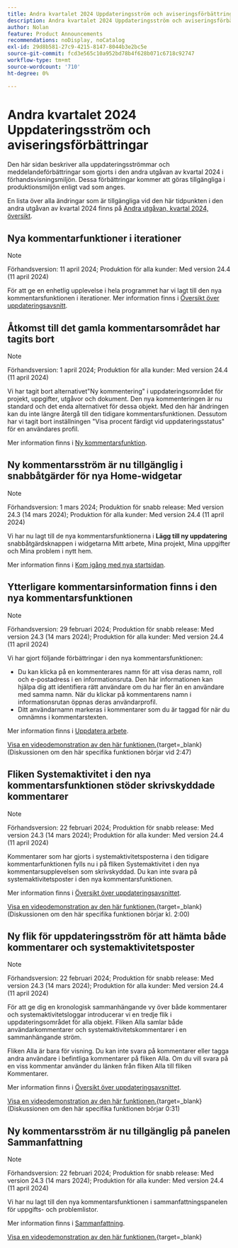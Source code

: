 ```yaml
---
title: Andra kvartalet 2024 Uppdateringsström och aviseringsförbättringar
description: Andra kvartalet 2024 Uppdateringsström och aviseringsförbättringar
author: Nolan
feature: Product Announcements
recommendations: noDisplay, noCatalog
exl-id: 29d8b581-27c9-4215-8147-8044b3e2bc5e
source-git-commit: fcd3e565c10a952bd78b4f628b071c6718c92747
workflow-type: tm+mt
source-wordcount: '710'
ht-degree: 0%

---
```


# Andra kvartalet 2024 Uppdateringsström och aviseringsförbättringar

Den här sidan beskriver alla uppdateringsströmmar och meddelandeförbättringar som gjorts i den andra utgåvan av kvartal 2024 i förhandsvisningsmiljön. Dessa förbättringar kommer att göras tillgängliga i produktionsmiljön enligt vad som anges.

En lista över alla ändringar som är tillgängliga vid den här tidpunkten i den andra utgåvan av kvartal 2024 finns på [Andra utgåvan, kvartal 2024, översikt](/help/quicksilver/product-announcements/product-releases/24-q2-release-activity/24-q2-release-overview.md).

## Nya kommentarfunktioner i iterationer

>[!NOTE]
>
>Förhandsversion: 11 april 2024; Produktion för alla kunder: Med version 24.4 (11 april 2024)

För att ge en enhetlig upplevelse i hela programmet har vi lagt till den nya kommentarsfunktionen i iterationer. Mer information finns i [Översikt över uppdateringsavsnitt](/help/quicksilver/workfront-basics/updating-work-items-and-viewing-updates/updates-tab-overview.md).

## Åtkomst till det gamla kommentarsområdet har tagits bort

>[!NOTE]
>
>Förhandsversion: 1 april 2024; Produktion för alla kunder: Med version 24.4 (11 april 2024)

Vi har tagit bort alternativet&quot;Ny kommentering&quot; i uppdateringsområdet för projekt, uppgifter, utgåvor och dokument. Den nya kommenteringen är nu standard och det enda alternativet för dessa objekt. Med den här ändringen kan du inte längre återgå till den tidigare kommentarsfunktionen. Dessutom har vi tagit bort inställningen &quot;Visa procent färdigt vid uppdateringsstatus&quot; för en användares profil.

Mer information finns i [Ny kommentarsfunktion](/help/quicksilver/product-announcements/betas/new-commenting-experience-beta/unified-commenting-experience.md).

## Ny kommentarsström är nu tillgänglig i snabbåtgärder för nya Home-widgetar

>[!NOTE]
>
>Förhandsversion: 1 mars 2024; Produktion för snabb release: Med version 24.3 (14 mars 2024); Produktion för alla kunder: Med version 24.4 (11 april 2024)

Vi har nu lagt till de nya kommentarsfunktionerna i **Lägg till ny uppdatering** snabbåtgärdsknappen i widgetarna Mitt arbete, Mina projekt, Mina uppgifter och Mina problem i nytt hem.

Mer information finns i [Kom igång med nya startsidan](/help/quicksilver/workfront-basics/using-home/new-home/get-started-with-new-home.md).

## Ytterligare kommentarsinformation finns i den nya kommentarsfunktionen

>[!NOTE]
>
>Förhandsversion: 29 februari 2024; Produktion för snabb release: Med version 24.3 (14 mars 2024); Produktion för alla kunder: Med version 24.4 (11 april 2024)

Vi har gjort följande förbättringar i den nya kommentarsfunktionen:

* Du kan klicka på en kommenterares namn för att visa deras namn, roll och e-postadress i en informationsruta. Den här informationen kan hjälpa dig att identifiera rätt användare om du har fler än en användare med samma namn. När du klickar på kommentarens namn i informationsrutan öppnas deras användarprofil.
* Ditt användarnamn markeras i kommentarer som du är taggad för när du omnämns i kommentarstexten.

Mer information finns i [Uppdatera arbete](/help/quicksilver/workfront-basics/updating-work-items-and-viewing-updates/update-work.md).

[Visa en videodemonstration av den här funktionen.](https://video.tv.adobe.com/v/3427992/){target=_blank} (Diskussionen om den här specifika funktionen börjar vid 2:47)

## Fliken Systemaktivitet i den nya kommentarsfunktionen stöder skrivskyddade kommentarer

>[!NOTE]
>
>Förhandsversion: 22 februari 2024; Produktion för snabb release: Med version 24.3 (14 mars 2024); Produktion för alla kunder: Med version 24.4 (11 april 2024)

Kommentarer som har gjorts i systemaktivitetsposterna i den tidigare kommentarfunktionen fylls nu i på fliken Systemaktivitet i den nya kommentarsupplevelsen som skrivskyddad. Du kan inte svara på systemaktivitetsposter i den nya kommentarsfunktionen.

Mer information finns i [Översikt över uppdateringsavsnittet](/help/quicksilver/workfront-basics/updating-work-items-and-viewing-updates/updates-tab-overview.md).

[Visa en videodemonstration av den här funktionen.](https://video.tv.adobe.com/v/3427992/){target=_blank} (Diskussionen om den här specifika funktionen börjar kl. 2:00)

## Ny flik för uppdateringsström för att hämta både kommentarer och systemaktivitetsposter

>[!NOTE]
>
>Förhandsversion: 22 februari 2024; Produktion för snabb release: Med version 24.3 (14 mars 2024); Produktion för alla kunder: Med version 24.4 (11 april 2024)

För att ge dig en kronologisk sammanhängande vy över både kommentarer och systemaktivitetsloggar introducerar vi en tredje flik i uppdateringsområdet för alla objekt. Fliken Alla samlar både användarkommentarer och systemaktivitetskommentarer i en sammanhängande ström.

Fliken Alla är bara för visning. Du kan inte svara på kommentarer eller tagga andra användare i befintliga kommentarer på fliken Alla. Om du vill svara på en viss kommentar använder du länken från fliken Alla till fliken Kommentarer.

Mer information finns i [Översikt över uppdateringsavsnittet](/help/quicksilver/workfront-basics/updating-work-items-and-viewing-updates/updates-tab-overview.md).

[Visa en videodemonstration av den här funktionen.](https://video.tv.adobe.com/v/3427992/){target=_blank} (Diskussionen om den här specifika funktionen börjar 0:31)

## Ny kommentarsström är nu tillgänglig på panelen Sammanfattning

>[!NOTE]
>
>Förhandsversion: 22 februari 2024; Produktion för snabb release: Med version 24.3 (14 mars 2024); Produktion för alla kunder: Med version 24.4 (11 april 2024)

Vi har nu lagt till den nya kommentarsfunktionen i sammanfattningspanelen för uppgifts- och problemlistor.

Mer information finns i [Sammanfattning](/help/quicksilver/workfront-basics/the-new-workfront-experience/summary-overview.md).

[Visa en videodemonstration av den här funktionen.](https://video.tv.adobe.com/v/3427991/){target=_blank}
